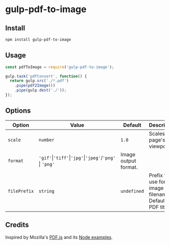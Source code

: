 # gulp-pdf-to-image

## Install

```sh
npm install gulp-pdf-to-image
```

## Usage

```javascript
const pdfToImage = require('gulp-pdf-to-image');

gulp.task('pdfConvert', function() {
  return gulp.src('./*.pdf')
    .pipe(pdf2Image())
    .pipe(gulp.dest('./'));
});
```

## Options

| Option | Value | Default | Description |
| --- | --- | --- | --- |
| `scale` | `number` | `1.0` | Scales the page's viewport. |
| `format` | `'gif'`\|`'tiff'`\|`'jpg'`\|`'jpeg'`/`'png'` \| `'png'` | Image output format. |
| `filePrefix` | `string` | `undefined` | Prefix to use for image filenames. Defaults to PDF title. |

## Credits

Inspired by Mozilla's [PDF.js](https://mozilla.github.io/pdf.js/) and its [Node examples](https://github.com/mozilla/pdf.js/tree/master/examples).
